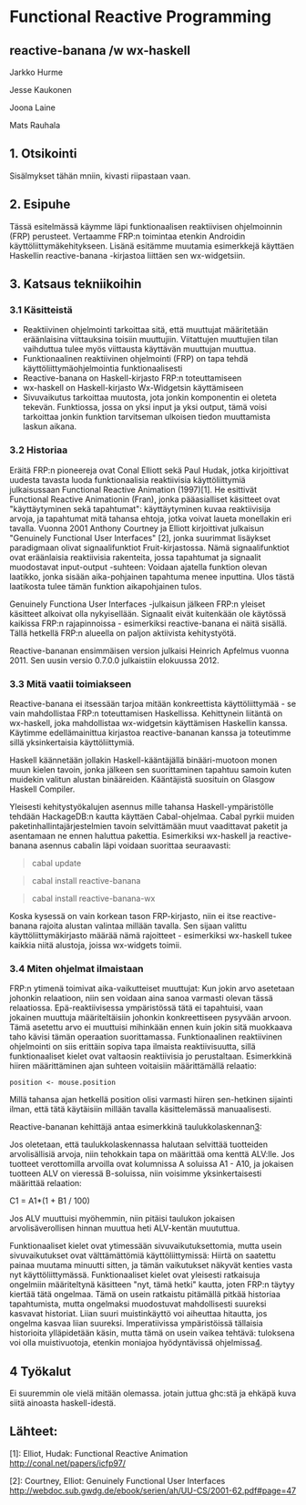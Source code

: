 # Functional Reactive Programming
## reactive-banana /w wx-haskell

Jarkko Hurme

Jesse Kaukonen

Joona Laine

Mats Rauhala

## 1. Otsikointi

Sisälmykset tähän mniin, kivasti riipastaan vaan.

## 2. Esipuhe

Tässä esitelmässä käymme läpi funktionaalisen reaktiivisen ohjelmoinnin (FRP) perusteet. Vertaamme FRP:n toimintaa etenkin Androidin käyttöliittymäkehitykseen. Lisänä esitämme muutamia esimerkkejä käyttäen Haskellin reactive-banana -kirjastoa liittäen sen wx-widgetsiin.

## 3. Katsaus tekniikoihin

### 3.1 Käsitteistä

* Reaktiivinen ohjelmointi tarkoittaa sitä, että muuttujat määritetään eräänlaisina viittauksina toisiin muuttujiin. Viitattujen muuttujien tilan vaihduttua tulee myös viittausta käyttävän muuttujan muuttua.
* Funktionaalinen reaktiivinen ohjelmointi (FRP) on tapa tehdä käyttöliittymäohjelmointia funktionaalisesti
* Reactive-banana on Haskell-kirjasto FRP:n toteuttamiseen
* wx-haskell on Haskell-kirjasto Wx-Widgetsin käyttämiseen
* Sivuvaikutus tarkoittaa muutosta, jota jonkin komponentin ei oleteta tekevän. Funktiossa, jossa on yksi input ja yksi output, tämä voisi tarkoittaa jonkin funktion tarvitseman ulkoisen tiedon muuttamista laskun aikana.

### 3.2 Historiaa

Eräitä FRP:n pioneereja ovat Conal Elliott sekä Paul Hudak, jotka kirjoittivat uudesta tavasta luoda funktionaalisia reaktiivisia käyttöliittymiä julkaisussaan Functional Reactive Animation (1997)[1]. He esittivät Functional Reactive Animationin (Fran), jonka pääasialliset käsitteet ovat "käyttäytyminen sekä tapahtumat": käyttäytyminen kuvaa reaktiivisija arvoja, ja tapahtumat mitä tahansa ehtoja, jotka voivat laueta monellakin eri tavalla. Vuonna 2001 Anthony Courtney ja Elliott kirjoittivat julkaisun "Genuinely Functional User Interfaces" [2], jonka suurimmat lisäykset paradigmaan olivat signaalifunktiot Fruit-kirjastossa. Nämä signaalifunktiot ovat eräänlaisia reaktiivisia rakenteita, jossa tapahtumat ja signaalit muodostavat input-output -suhteen: Voidaan ajatella funktion olevan laatikko, jonka sisään aika-pohjainen tapahtuma menee inputtina. Ulos tästä laatikosta tulee tämän funktion aikapohjainen tulos.

Genuinely Functiona User Interfaces -julkaisun jälkeen FRP:n yleiset käsitteet alkoivat olla nykyisellään. Signaalit eivät kuitenkään ole käytössä kaikissa FRP:n rajapinnoissa - esimerkiksi reactive-banana ei näitä sisällä. Tällä hetkellä FRP:n alueella on paljon aktiivista kehitystyötä.

Reactive-bananan ensimmäisen version julkaisi Heinrich Apfelmus vuonna 2011. Sen uusin versio 0.7.0.0 julkaistiin elokuussa 2012.

### 3.3 Mitä vaatii toimiakseen

Reactive-banana ei itsessään tarjoa mitään konkreettista käyttöliittymää - se vain mahdollistaa FRP:n toteuttamisen Haskellissa. Kehittynein liitäntä on wx-haskell, joka mahdollistaa wx-widgetsin käyttämisen Haskellin kanssa. Käytimme edellämainittua kirjastoa reactive-bananan kanssa ja toteutimme sillä yksinkertaisia käyttöliittymiä.

Haskell käännetään jollakin Haskell-kääntäjällä binääri-muotoon monen muun kielen tavoin, jonka jälkeen sen suorittaminen tapahtuu samoin kuten muidekin valitun alustan binääreiden. Kääntäjistä suosituin on Glasgow Haskell Compiler.

Yleisesti kehitystyökalujen asennus mille tahansa Haskell-ympäristölle tehdään HackageDB:n kautta käyttäen Cabal-ohjelmaa. Cabal pyrkii muiden paketinhallintajärjestelmien tavoin selvittämään muut vaadittavat paketit ja asentamaan ne ennen haluttua pakettia. Esimerkiksi wx-haskell ja reactive-banana asennus cabalin läpi voidaan suorittaa seuraavasti:

>cabal update

>cabal install reactive-banana

>cabal install reactive-banana-wx


Koska kysessä on vain korkean tason FRP-kirjasto, niin ei itse reactive-banana rajoita alustan valintaa millään tavalla. Sen sijaan valittu käyttöliittymäkirjasto määrää nämä rajoitteet - esimerkiksi wx-haskell tukee kaikkia niitä alustoja, joissa wx-widgets toimii.

### 3.4 Miten ohjelmat ilmaistaan

FRP:n ytimenä toimivat aika-vaikutteiset muuttujat: Kun jokin arvo asetetaan johonkin relaatioon, niin sen voidaan aina sanoa varmasti olevan tässä relaatiossa. Epä-reaktiivisessa ympäristössä tätä ei tapahtuisi, vaan jokainen muuttuja määriteltäisiin johonkin konkreettiseen pysyvään arvoon. Tämä asetettu arvo ei muuttuisi mihinkään ennen kuin jokin sitä muokkaava taho kävisi tämän operaation suorittamassa. Funktionaalinen reaktiivinen ohjelmointi on siis erittäin sopiva tapa ilmaista reaktiivisuutta, sillä funktionaaliset kielet ovat valtaosin reaktiivisia jo perustaltaan. Esimerkkinä hiiren määrittäminen ajan suhteen voitaisiin määrittämällä relaatio:

~~~~{.haskell}
position <- mouse.position
~~~~

Millä tahansa ajan hetkellä position olisi varmasti hiiren sen-hetkinen sijainti ilman, että tätä käytäisiin millään tavalla käsittelemässä manuaalisesti.

Reactive-bananan kehittäjä antaa esimerkkinä taulukkolaskennan[3]:

Jos oletetaan, että taulukkolaskennassa halutaan selvittää tuotteiden arvolisällisiä arvoja, niin tehokkain tapa on määrittää oma kenttä ALV:lle. Jos tuotteet verottomilla arvoilla ovat kolumnissa A soluissa A1 - A10, ja jokaisen tuotteen ALV on vieressä B-soluissa, niin voisimme yksinkertaisesti määrittää relaation:

C1 = A1*(1 + B1 / 100)

Jos ALV muuttuisi myöhemmin, niin pitäisi taulukon jokaisen arvolisäverollisen hinnan muuttua heti ALV-kentän muututtua.

Funktionaaliset kielet ovat ytimessään sivuvaikutuksettomia, mutta usein sivuvaikutukset ovat välttämättömiä käyttöliittymissä: Hiirtä on saatettu painaa muutama minuutti sitten, ja tämän vaikutukset näkyvät kenties vasta nyt käyttöliittymässä. Funktionaaliset kielet ovat yleisesti ratkaisuja ongelmiin määriteltynä käsitteen "nyt, tämä hetki" kautta, joten FRP:n täytyy kiertää tätä ongelmaa. Tämä on usein ratkaistu pitämällä pitkää historiaa tapahtumista, mutta ongelmaksi muodostuvat mahdollisesti suureksi kasvavat historiat. Liian suuri muistinkäyttö voi aiheuttaa hitautta, jos ongelma kasvaa liian suureksi. Imperatiivissa ympäristöissä tällaisia historioita ylläpidetään käsin, mutta tämä on usein vaikea tehtävä: tuloksena voi olla muistivuotoja, etenkin moniajoa hyödyntävissä ohjelmissa[4].

## 4 Työkalut

Ei suuremmin ole vielä mitään olemassa. jotain juttua ghc:stä ja ehkäpä kuva siitä ainoasta haskell-idestä.

## Lähteet:

[1]: Elliot, Hudak: Functional Reactive Animation http://conal.net/papers/icfp97/

[2]: Courtney, Elliot: Genuinely Functional User Interfaces http://webdoc.sub.gwdg.de/ebook/serien/ah/UU-CS/2001-62.pdf#page=47

[3]: http://www.haskell.org/haskellwiki/FRP_explanation_using_reactive-banana

[4]: http://c2.com/cgi/wiki?FunctionalReactiveProgramming

